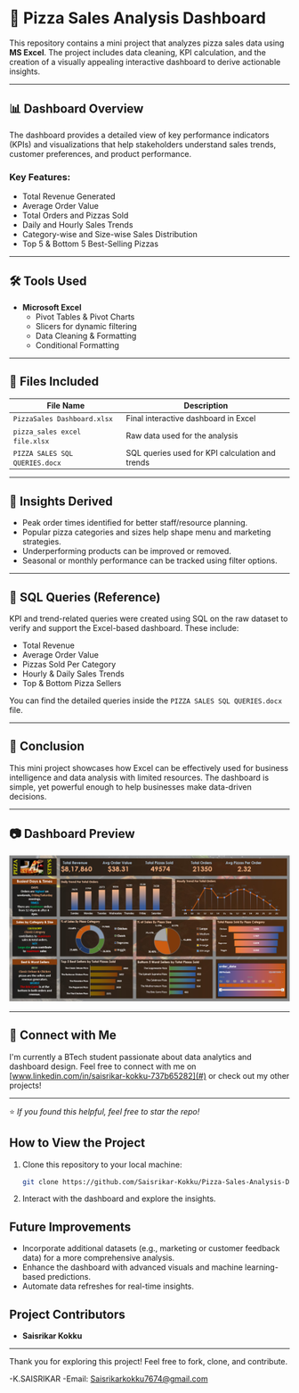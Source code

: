 # 🍕 Pizza Sales Analysis Dashboard

This repository contains a mini project that analyzes pizza sales data using **MS Excel**. The project includes data cleaning, KPI calculation, and the creation of a visually appealing interactive dashboard to derive actionable insights.

---

## 📊 Dashboard Overview

The dashboard provides a detailed view of key performance indicators (KPIs) and visualizations that help stakeholders understand sales trends, customer preferences, and product performance.

### Key Features:
- Total Revenue Generated
- Average Order Value
- Total Orders and Pizzas Sold
- Daily and Hourly Sales Trends
- Category-wise and Size-wise Sales Distribution
- Top 5 & Bottom 5 Best-Selling Pizzas

---

## 🛠 Tools Used

- **Microsoft Excel**
  - Pivot Tables & Pivot Charts
  - Slicers for dynamic filtering
  - Data Cleaning & Formatting
  - Conditional Formatting

---

## 📁 Files Included

| File Name                      | Description                                     |
|-------------------------------|--------------------------------------------------|
| `PizzaSales Dashboard.xlsx`   | Final interactive dashboard in Excel             |
| `pizza_sales excel file.xlsx` | Raw data used for the analysis                   |
| `PIZZA SALES SQL QUERIES.docx`| SQL queries used for KPI calculation and trends  |

---

## 🧠 Insights Derived

- Peak order times identified for better staff/resource planning.
- Popular pizza categories and sizes help shape menu and marketing strategies.
- Underperforming products can be improved or removed.
- Seasonal or monthly performance can be tracked using filter options.

---

## 📝 SQL Queries (Reference)

KPI and trend-related queries were created using SQL on the raw dataset to verify and support the Excel-based dashboard. These include:
- Total Revenue
- Average Order Value
- Pizzas Sold Per Category
- Hourly & Daily Sales Trends
- Top & Bottom Pizza Sellers

You can find the detailed queries inside the `PIZZA SALES SQL QUERIES.docx` file.

---

## 📌 Conclusion

This mini project showcases how Excel can be effectively used for business intelligence and data analysis with limited resources. The dashboard is simple, yet powerful enough to help businesses make data-driven decisions.

---

## 📷 Dashboard Preview

![alt text](image-2.png)

---

## 🤝 Connect with Me

I'm currently a BTech student passionate about data analytics and dashboard design. Feel free to connect with me on [www.linkedin.com/in/saisrikar-kokku-737b65282](#) or check out my other projects!

---

⭐️ *If you found this helpful, feel free to star the repo!*

## How to View the Project

1. Clone this repository to your local machine:
   ```bash
   git clone https://github.com/Saisrikar-Kokku/Pizza-Sales-Analysis-Dashboard.git
   ```
2. Interact with the dashboard and explore the insights.


## Future Improvements
- Incorporate additional datasets (e.g., marketing or customer feedback data) for a more comprehensive analysis.
- Enhance the dashboard with advanced visuals and machine learning-based predictions.
- Automate data refreshes for real-time insights.

## Project Contributors

- **Saisrikar Kokku**
---
Thank you for exploring this project! Feel free to fork, clone, and contribute.

-K.SAISRIKAR 
-Email: Saisrikarkokku7674@gmail.com 

